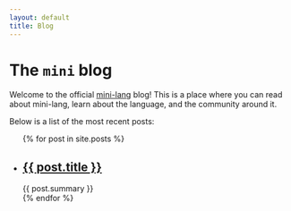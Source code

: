 ```yaml
---
layout: default
title: Blog
---
```


# The `mini` blog

Welcome to the official [mini-lang](https://www.mini-lang.org) blog!
This is a place where you can read about mini-lang, learn about the language, and the community around it.

Below is a list of the most recent posts:

<ul>
  {% for post in site.posts %}
    <li>
      <h2><a href="{{ post.url }}">{{ post.title }}</a></h2>
      {{ post.summary }}
    </li>
  {% endfor %}
</ul>